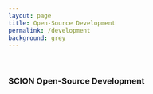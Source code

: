 ```yaml
---
layout: page
title: Open-Source Development
permalink: /development
background: grey
---
```

<br>

### SCION Open-Source Development
